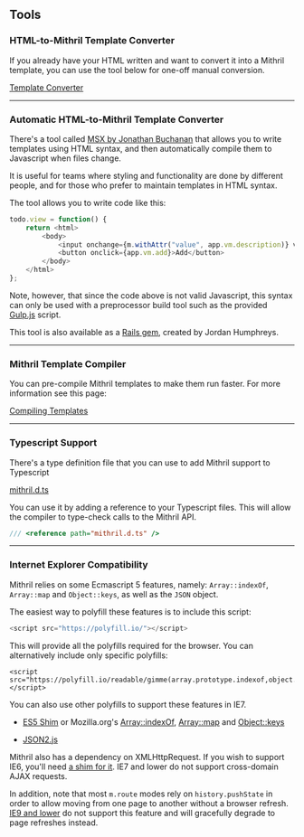 ## Tools

### HTML-to-Mithril Template Converter

If you already have your HTML written and want to convert it into a Mithril template, you can use the tool below for one-off manual conversion.

[Template Converter](tools/template-converter.html)

---

### Automatic HTML-to-Mithril Template Converter

There's a tool called [MSX by Jonathan Buchanan](https://github.com/insin/msx) that allows you to write templates using HTML syntax, and then automatically compile them to Javascript when files change.

It is useful for teams where styling and functionality are done by different people, and for those who prefer to maintain templates in HTML syntax.

The tool allows you to write code like this:

```javascript
todo.view = function() {
	return <html>
		<body>
			<input onchange={m.withAttr("value", app.vm.description)} value={app.vm.description()}/>
			<button onclick={app.vm.add}>Add</button>
		</body>
	</html>
};
```

Note, however, that since the code above is not valid Javascript, this syntax can only be used with a preprocessor build tool such as the provided [Gulp.js](http://gulpjs.com) script.

This tool is also available as a [Rails gem](https://github.com/mrsweaters/mithril-rails), created by Jordan Humphreys.

---

### Mithril Template Compiler

You can pre-compile Mithril templates to make them run faster. For more information see this page:

[Compiling Templates](optimizing-performance.md#compiling-templates)

---

### Typescript Support

There's a type definition file that you can use to add Mithril support to Typescript

[mithril.d.ts](mithril.d.ts)

You can use it by adding a reference to your Typescript files. This will allow the compiler to type-check calls to the Mithril API.

```javascript
/// <reference path="mithril.d.ts" />
```

---

### Internet Explorer Compatibility

Mithril relies on some Ecmascript 5 features, namely: `Array::indexOf`, `Array::map` and `Object::keys`, as well as the `JSON` object.

The easiest way to polyfill these features is to include this script:

```javascript
<script src="https://polyfill.io/"></script>
```

This will provide all the polyfills required for the browser. You can alternatively include only specific polyfills:

```markup
<script src="https://polyfill.io/readable/gimme(array.prototype.indexof,object.keys,function.prototype.bind,array.prototype.foreach,JSON)"></script>
```

You can also use other polyfills to support these features in IE7.

-	[ES5 Shim](https://github.com/es-shims/es5-shim) or Mozilla.org's [Array::indexOf](https://developer.mozilla.org/en-US/docs/Web/JavaScript/Reference/Global_Objects/Array/indexOf), [Array::map](https://developer.mozilla.org/en-US/docs/Web/JavaScript/Reference/Global_Objects/Array/map) and [Object::keys](https://developer.mozilla.org/en-US/docs/Web/JavaScript/Reference/Global_Objects/Object/keys)

-	[JSON2.js](https://github.com/douglascrockford/JSON-js/blob/master/json2.js)

Mithril also has a dependency on XMLHttpRequest. If you wish to support IE6, you'll need [a shim for it](https://gist.github.com/Contra/2709462). IE7 and lower do not support cross-domain AJAX requests.

In addition, note that most `m.route` modes rely on `history.pushState` in order to allow moving from one page to another without a browser refresh. [IE9 and lower](http://caniuse.com/#search=pushstate) do not support this feature and will gracefully degrade to page refreshes instead.